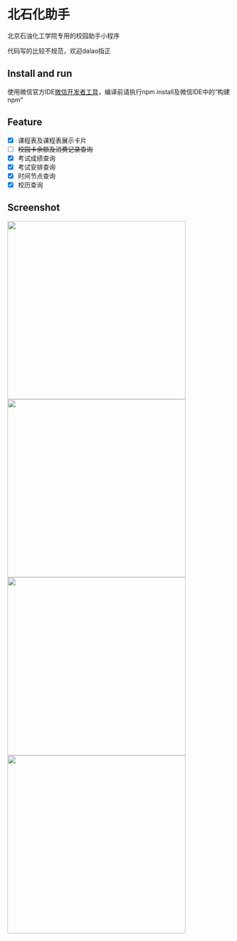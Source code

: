 # 北石化助手

北京石油化工学院专用的校园助手小程序

代码写的比较不规范，欢迎dalao指正

## Install and run

使用微信官方IDE[微信开发者工具](https://developers.weixin.qq.com/miniprogram/dev/devtools/download.html)，编译前请执行npm install及微信IDE中的“构建npm”

## Feature
 - [x] 课程表及课程表展示卡片
 - [ ] ~~校园卡余额及消费记录查询~~
 - [x] 考试成绩查询
 - [x] 考试安排查询
 - [x] 时间节点查询
 - [x] 校历查询

## Screenshot


<img src="https://github.com/linesoft2/biptassist/raw/master/screenshot/screenshot1.PNG" width = "400" alt=""/>
<img src="https://github.com/linesoft2/biptassist/raw/master/screenshot/screenshot2.PNG" width = "400" alt=""/>
<img src="https://github.com/linesoft2/biptassist/raw/master/screenshot/screenshot3.PNG" width = "400" alt=""/>
<img src="https://github.com/linesoft2/biptassist/raw/master/screenshot/screenshot4.PNG" width = "400" alt=""/>
